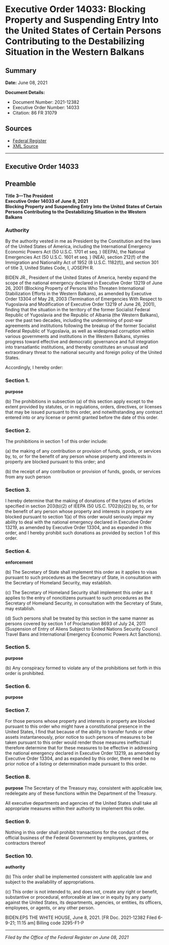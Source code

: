 # Executive Order 14033: Blocking Property and Suspending Entry Into the United States of Certain Persons Contributing to the Destabilizing Situation in the Western Balkans

## Summary

**Date:** June 08, 2021

**Document Details:**
- Document Number: 2021-12382
- Executive Order Number: 14033
- Citation: 86 FR 31079

## Sources
- [Federal Register](https://www.federalregister.gov/documents/2021/06/10/2021-12382/blocking-property-and-suspending-entry-into-the-united-states-of-certain-persons-contributing-to-the)
- [XML Source](https://www.federalregister.gov/documents/full_text/xml/2021/06/10/2021-12382.xml)

---

## Executive Order 14033

## Preamble

**Title 3—The President**  
**Executive Order 14033 of June 8, 2021**  
**Blocking Property and Suspending Entry Into the United States of Certain Persons Contributing to the Destabilizing Situation in the Western Balkans**

### Authority

By the authority vested in me as President by the Constitution and the laws of the United States of America, including the International Emergency Economic Powers Act (50 U.S.C. 1701 
et seq.
) (IEEPA), the National Emergencies Act (50 U.S.C. 1601 
et seq.
) (NEA), section 212(f) of the Immigration and Nationality Act of 1952 (8 U.S.C. 1182(f)), and section 301 of title 3, United States Code,
I, JOSEPH R.

BIDEN JR., President of the United States of America, hereby expand the scope of the national emergency declared in Executive Order 13219 of June 26, 2001 (Blocking Property of Persons Who Threaten International Stabilization Efforts in the Western Balkans), as amended by Executive Order 13304 of May 28, 2003 (Termination of Emergencies With Respect to Yugoslavia and Modification of Executive Order 13219 of June 26, 2001), finding that the situation in the territory of the former Socialist Federal Republic of Yugoslavia and the Republic of Albania (the Western Balkans), over the past two decades, including the undermining of post-war agreements and institutions following the breakup of the former Socialist Federal Republic of Yugoslavia, as well as widespread corruption within various governments and institutions in the Western Balkans, stymies progress toward effective and democratic governance and full integration into transatlantic institutions, and thereby constitutes an unusual and extraordinary threat to the national security and foreign policy of the United States.

Accordingly, I hereby order:
### Section 1.

**purpose**

(b) The prohibitions in subsection (a) of this section apply except to the extent provided by statutes, or in regulations, orders, directives, or licenses that may be issued pursuant to this order, and notwithstanding any contract entered into or any license or permit granted before the date of this order.
### Section 2.

The prohibitions in section 1 of this order include:

(a) the making of any contribution or provision of funds, goods, or services by, to, or for the benefit of any person whose property and interests in property are blocked pursuant to this order; and

(b) the receipt of any contribution or provision of funds, goods, or services from any such person
### Section 3.

I hereby determine that the making of donations of the types of articles specified in section 203(b)(2) of IEEPA (50 US.C. 1702(b)(2)) by, to, or for the benefit of any person whose property and interests in property are blocked pursuant to section 1(a) of this order would seriously impair my ability to deal with the national emergency declared in Executive Order 13219, as amended by Executive Order 13304, and as expanded in this order, and I hereby prohibit such donations as provided by section 1 of this order.
### Section 4.

**enforcement**

(b) The Secretary of State shall implement this order as it applies to visas pursuant to such procedures as the Secretary of State, in consultation with the Secretary of Homeland Security, may establish.

(c) The Secretary of Homeland Security shall implement this order as it applies to the entry of noncitizens pursuant to such procedures as the Secretary of Homeland Security, in consultation with the Secretary of State, may establish.

(d) Such persons shall be treated by this section in the same manner as persons covered by section 1 of Proclamation 8693 of July 24, 2011 (Suspension of Entry of Aliens Subject to United Nations Security Council Travel Bans and International Emergency Economic Powers Act Sanctions).
### Section 5.

**purpose**

(b) Any conspiracy formed to violate any of the prohibitions set forth in this order is prohibited.
### Section 6.

**purpose**

### Section 7.

For those persons whose property and interests in property are blocked pursuant to this order who might have a constitutional presence in the United States, I find that because of the ability to transfer funds or other assets instantaneously, prior notice to such persons of measures to be taken pursuant to this order would render those measures ineffectual I therefore determine that for these measures to be effective in addressing the national emergency declared in Executive Order 13219, as amended by Executive Order 13304, and as expanded by this order, there need be no prior notice of a listing or determination made pursuant to this order.
### Section 8.

**purpose**
 The Secretary of the Treasury may, consistent with applicable law, redelegate any of these functions within the Department of the Treasury.

All executive departments and agencies of the United States shall take all appropriate measures within their authority to implement this order.
### Section 9.

Nothing in this order shall prohibit transactions for the conduct of the official business of the Federal Government by employees, grantees, or contractors thereof
### Section 10.

**authority**

(b) This order shall be implemented consistent with applicable law and subject to the availability of appropriations.

(c) This order is not intended to, and does not, create any right or benefit, substantive or procedural, enforceable at law or in equity by any party against the United States, its departments, agencies, or entities, its officers, employees, or agents, or any other person.

BIDEN.EPS
THE WHITE HOUSE,
June 8, 2021.
[FR Doc. 2021-12382 
Filed 6-9-21; 11:15 am]
Billing code 3295-F1-P

---

*Filed by the Office of the Federal Register on June 08, 2021*
